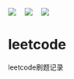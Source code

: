 [![](https://img.shields.io/badge/博客-进击的Z同学-success.svg)](https://blog.csdn.net/qq_24095055)&emsp;
[![](https://img.shields.io/badge/邮箱-herobin1995@163.com-red.svg)](mailto:herobin1995@163.com)&emsp;
[![](https://img.shields.io/badge/QQ-752658686-blue.svg)](#)

# leetcode
leetcode刷题记录
